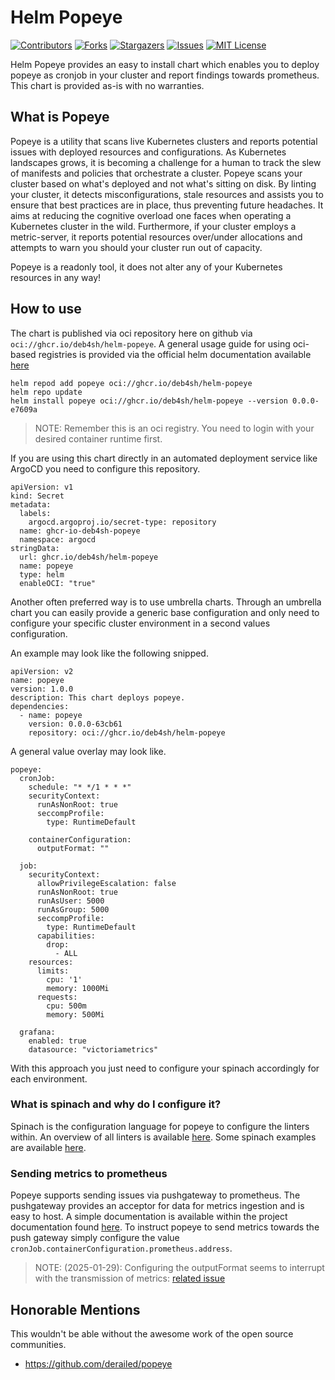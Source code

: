 # Helm Popeye

[![Contributors][contributors-shield]][contributors-url]
[![Forks][forks-shield]][forks-url]
[![Stargazers][stars-shield]][stars-url]
[![Issues][issues-shield]][issues-url]
[![MIT License][license-shield]][license-url]

Helm Popeye provides an easy to install chart which enables you to deploy popeye as cronjob in your cluster and report findings towards prometheus. This chart is provided as-is with no warranties. 

## What is Popeye

Popeye is a utility that scans live Kubernetes clusters and reports potential issues with deployed resources and configurations. As Kubernetes landscapes grows, it is becoming a challenge for a human to track the slew of manifests and policies that orchestrate a cluster. Popeye scans your cluster based on what's deployed and not what's sitting on disk. By linting your cluster, it detects misconfigurations, stale resources and assists you to ensure that best practices are in place, thus preventing future headaches. It aims at reducing the cognitive overload one faces when operating a Kubernetes cluster in the wild. Furthermore, if your cluster employs a metric-server, it reports potential resources over/under allocations and attempts to warn you should your cluster run out of capacity.

Popeye is a readonly tool, it does not alter any of your Kubernetes resources in any way!

## How to use

The chart is published via oci repository here on github via `oci://ghcr.io/deb4sh/helm-popeye`.
A general usage guide for using oci-based registries is provided via the official helm documentation available [here](https://helm.sh/docs/topics/registries/)

```
helm repod add popeye oci://ghcr.io/deb4sh/helm-popeye
helm repo update
helm install popeye oci://ghcr.io/deb4sh/helm-popeye --version 0.0.0-e7609a
```

> NOTE: Remember this is an oci registry. You need to login with your desired container runtime first. 

If you are using this chart directly in an automated deployment service like ArgoCD you need to configure this repository.

```
apiVersion: v1
kind: Secret
metadata:
  labels:
    argocd.argoproj.io/secret-type: repository
  name: ghcr-io-deb4sh-popeye
  namespace: argocd
stringData:
  url: ghcr.io/deb4sh/helm-popeye
  name: popeye
  type: helm
  enableOCI: "true"
```

Another often preferred way is to use umbrella charts. Through an umbrella chart you can easily provide a generic base configuration and only need to configure your specific cluster environment in a second values configuration.

An example may look like the following snipped.

```
apiVersion: v2
name: popeye
version: 1.0.0
description: This chart deploys popeye.
dependencies:
  - name: popeye
    version: 0.0.0-63cb61
    repository: oci://ghcr.io/deb4sh/helm-popeye
```

A general value overlay may look like.
```
popeye:
  cronJob:
    schedule: "* */1 * * *"
    securityContext:
      runAsNonRoot: true
      seccompProfile:
        type: RuntimeDefault
    
    containerConfiguration:
      outputFormat: ""

  job:
    securityContext:
      allowPrivilegeEscalation: false
      runAsNonRoot: true
      runAsUser: 5000
      runAsGroup: 5000
      seccompProfile:
        type: RuntimeDefault
      capabilities:
        drop:
          - ALL
    resources:
      limits:
        cpu: '1'
        memory: 1000Mi
      requests:
        cpu: 500m
        memory: 500Mi
  
  grafana:
    enabled: true
    datasource: "victoriametrics"
```

With this approach you just need to configure your spinach accordingly for each environment.

### What is spinach and why do I configure it?
Spinach is the configuration language for popeye to configure the linters within.
An overview of all linters is available [here](https://github.com/derailed/popeye?tab=readme-ov-file#linters).
Some spinach examples are available [here](https://github.com/derailed/popeye/tree/master/spinach-examples).

### Sending metrics to prometheus
Popeye supports sending issues via pushgateway to prometheus.
The pushgateway provides an acceptor for data for metrics ingestion and is easy to host. 
A simple documentation is available within the project documentation found [here](https://github.com/prometheus/pushgateway).
To instruct popeye to send metrics towards the push gateway simply configure the value `cronJob.containerConfiguration.prometheus.address`.

> NOTE: (2025-01-29): Configuring the outputFormat seems to interrupt with the transmission of metrics: [related issue](https://github.com/derailed/popeye/issues/426) 

## Honorable Mentions

This wouldn't be able without the awesome work of the open source communities. 

* https://github.com/derailed/popeye


[contributors-shield]: https://img.shields.io/github/contributors/deb4sh/helm-popeye.svg?style=for-the-badge
[contributors-url]: https://github.com/deb4sh/helm-popeye/graphs/contributors
[forks-shield]: https://img.shields.io/github/forks/deb4sh/helm-popeye.svg?style=for-the-badge
[forks-url]: https://github.com/deb4sh/helm-popeye/network/members
[stars-shield]: https://img.shields.io/github/stars/deb4sh/helm-popeye.svg?style=for-the-badge
[stars-url]: https://github.com/deb4sh/helm-popeye/stargazers
[issues-shield]: https://img.shields.io/github/issues/deb4sh/helm-popeye.svg?style=for-the-badge
[issues-url]: https://github.com/deb4sh/helm-popeye/issues
[license-shield]: https://img.shields.io/github/license/deb4sh/helm-popeye.svg?style=for-the-badge
[license-url]: https://github.com/deb4sh/helm-popeye/blob/main/LICENSE.txt